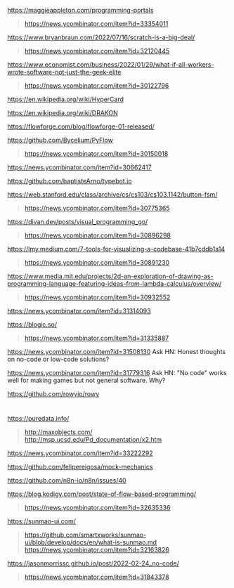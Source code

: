 https://maggieappleton.com/programming-portals
> https://news.ycombinator.com/item?id=33354011

https://www.bryanbraun.com/2022/07/16/scratch-is-a-big-deal/
> https://news.ycombinator.com/item?id=32120445

https://www.economist.com/business/2022/01/29/what-if-all-workers-wrote-software-not-just-the-geek-elite
> https://news.ycombinator.com/item?id=30122796

https://en.wikipedia.org/wiki/HyperCard

https://en.wikipedia.org/wiki/DRAKON

https://flowforge.com/blog/flowforge-01-released/

https://github.com/Bycelium/PyFlow
> https://news.ycombinator.com/item?id=30150018

https://news.ycombinator.com/item?id=30662417

https://github.com/baptisteArno/typebot.io

https://web.stanford.edu/class/archive/cs/cs103/cs103.1142/button-fsm/
> https://news.ycombinator.com/item?id=30775365

https://divan.dev/posts/visual_programming_go/
> https://news.ycombinator.com/item?id=30896298

https://lmy.medium.com/7-tools-for-visualizing-a-codebase-41b7cddb1a14
> https://news.ycombinator.com/item?id=30891230

https://www.media.mit.edu/projects/2d-an-exploration-of-drawing-as-programming-language-featuring-ideas-from-lambda-calculus/overview/
> https://news.ycombinator.com/item?id=30932552

https://news.ycombinator.com/item?id=31314093

https://blogic.so/
> https://news.ycombinator.com/item?id=31335887

https://news.ycombinator.com/item?id=31508130 Ask HN: Honest thoughts on no-code or low-code solutions?

https://news.ycombinator.com/item?id=31779316 Ask HN: "No code" works well for making games but not general software. Why?

https://github.com/rowyio/rowy

#
https://puredata.info/
> http://maxobjects.com/
> http://msp.ucsd.edu/Pd_documentation/x2.htm

https://news.ycombinator.com/item?id=33222292

https://github.com/felipereigosa/mock-mechanics

https://github.com/n8n-io/n8n/issues/40

https://blog.kodigy.com/post/state-of-flow-based-programming/
> https://news.ycombinator.com/item?id=32635336

https://sunmao-ui.com/
> https://github.com/smartxworks/sunmao-ui/blob/develop/docs/en/what-is-sunmao.md
> https://news.ycombinator.com/item?id=32163826

https://jasonmorrissc.github.io/post/2022-02-24_no-code/
> https://news.ycombinator.com/item?id=31843378